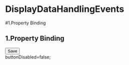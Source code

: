 # DisplayDataHandlingEvents

#1.Property Binding
<div>
    <h2>1.Property Binding</h2>
    <button [disabled]="buttonDisabled">Save</button>
  </div>
      buttonDisabled=false;




